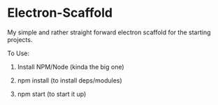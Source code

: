 # Electron-Scaffold
My simple and rather straight forward electron scaffold for the starting projects.

To Use:

1. Install NPM/Node (kinda the big one)

2. npm install (to install deps/modules)

3. npm start (to start it up)
